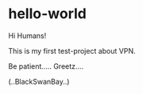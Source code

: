 # hello-world

Hi Humans!

This is my first test-project about VPN.

Be patient.....  Greetz....

  (..BlackSwanBay..)
